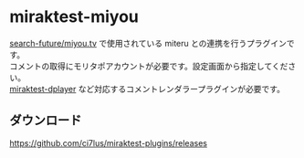 # miraktest-miyou

[search-future/miyou.tv](https://github.com/search-future/miyou.tv) で使用されている miteru との連携を行うプラグインです。<br />
コメントの取得にモリタポアカウントが必要です。設定画面から指定してください。<br />
[miraktest-dplayer](../miraktest-dplayer) など対応するコメントレンダラープラグインが必要です。

## ダウンロード

<https://github.com/ci7lus/miraktest-plugins/releases>
